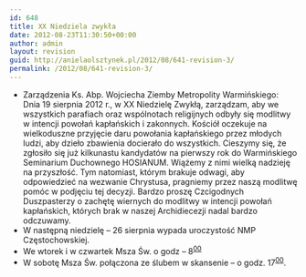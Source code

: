 ```yaml
---
id: 648
title: XX Niedziela zwykła
date: 2012-08-23T11:30:50+00:00
author: admin
layout: revision
guid: http://anielaolsztynek.pl/2012/08/641-revision-3/
permalink: /2012/08/641-revision-3/
---
```

  * Zarządzenia Ks. Abp. Wojciecha Ziemby Metropolity Warmińskiego: Dnia 19 sierpnia 2012 r., w XX Niedzielę Zwykłą, zarządzam, aby we wszystkich parafiach oraz wspólnotach religijnych odbyły się modlitwy w intencji powołań kapłańskich i zakonnych. Kościół oczekuje na wielkoduszne przyjęcie daru powołania kapłańskiego przez młodych ludzi, aby dzieło zbawienia docierało do wszystkich. Cieszymy się, że zgłosiło się już kilkunastu kandydatów na pierwszy rok do Warmińskiego Seminarium Duchownego HOSIANUM. Wiążemy z nimi wielką nadzieję na przyszłość. Tym natomiast, którym brakuje odwagi, aby odpowiedzieć na wezwanie Chrystusa, pragniemy przez naszą modlitwę pomóc w podjęciu tej decyzji. Bardzo proszę Czcigodnych Duszpasterzy o zachętę wiernych do modlitwy w intencji powołań kapłańskich, których brak w naszej Archidiecezji nadal bardzo odczuwamy.
  * W następną niedzielę &#8211; 26 sierpnia wypada uroczystość NMP Częstochowskiej.
  * We wtorek i w czwartek Msza Św. o godz &#8211; 8<sup><u>00</u></sup>
  * W sobotę Msza Św. połączona ze ślubem w skansenie &#8211; o godz. 17<sup><u>00</u></sup>.